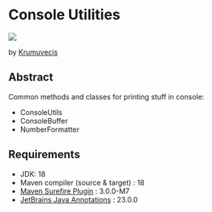 # Console Utilities

[![](https://jitpack.io/v/Krumuvecis/ConsoleUtils.svg)](https://jitpack.io/#Krumuvecis/ConsoleUtils)

by [Krumuvecis](https://github.com/Krumuvecis)


## Abstract

Common methods and classes for printing stuff in console:
* ConsoleUtils
* ConsoleBuffer
* NumberFormatter


## Requirements

* JDK: 18
* Maven compiler (source & target) : 18
* [Maven Surefire Plugin](https://mvnrepository.com/artifact/org.apache.maven.plugins/maven-surefire-plugin) : 3.0.0-M7
* [JetBrains Java Annotations](https://mvnrepository.com/artifact/org.jetbrains/annotations) : 23.0.0
